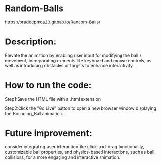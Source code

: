 # Random-Balls
https://pradeepmca23.github.io/Random-Balls/

# Description:

Elevate the animation by enabling user input for modifying the ball's movement, incorporating elements like keyboard and mouse controls, as well as introducing obstacles or targets to enhance interactivity.

# How to run the code:

Step1:Save the HTML file with a .html extension.

Step2:Click the "Go Live" button to open a new browser window displaying the Bouncing_Ball animation.

# Future improvement:

consider integrating user interaction like click-and-drag functionality, customizable ball properties, and physics-based interactions, such as ball collisions, for a more engaging and interactive animation.
